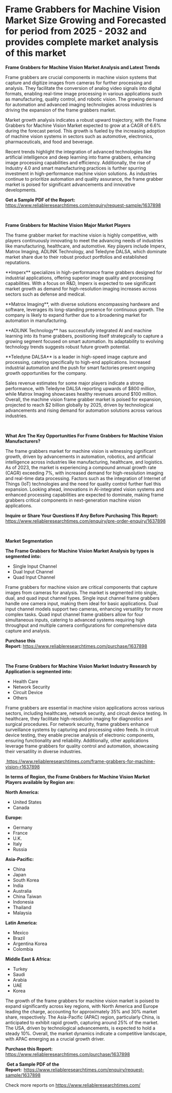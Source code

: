 <p><h1>Frame Grabbers for Machine Vision Market Size Growing and Forecasted for period from 2025 - 2032 and provides complete market analysis of this market</h1></p><p><strong>Frame Grabbers for Machine Vision Market Analysis and Latest Trends</strong></p>
<p><p>Frame grabbers are crucial components in machine vision systems that capture and digitize images from cameras for further processing and analysis. They facilitate the conversion of analog video signals into digital formats, enabling real-time image processing in various applications such as manufacturing, quality control, and robotic vision. The growing demand for automation and advanced imaging technologies across industries is driving the expansion of the frame grabbers market.</p><p>Market growth analysis indicates a robust upward trajectory, with the Frame Grabbers for Machine Vision Market expected to grow at a CAGR of 6.6% during the forecast period. This growth is fueled by the increasing adoption of machine vision systems in sectors such as automotive, electronics, pharmaceuticals, and food and beverage. </p><p>Recent trends highlight the integration of advanced technologies like artificial intelligence and deep learning into frame grabbers, enhancing image processing capabilities and efficiency. Additionally, the rise of Industry 4.0 and smart manufacturing practices is further spurring investment in high-performance machine vision solutions. As industries continue to prioritize automation and quality assurance, the frame grabber market is poised for significant advancements and innovative developments.</p></p>
<p><strong>Get a Sample PDF of the Report:&nbsp;</strong> <a href="https://www.reliableresearchtimes.com/enquiry/request-sample/1637898?utm_campaign=3037&utm_medium=2&utm_source=Github&utm_content=ia&utm_term=08032025&utm_id=frame-grabbers-for-machine-vision">https://www.reliableresearchtimes.com/enquiry/request-sample/1637898</a></p>
<p>&nbsp;</p>
<p><strong>Frame Grabbers for Machine Vision Major Market Players</strong></p>
<p><p>The frame grabber market for machine vision is highly competitive, with players continuously innovating to meet the advancing needs of industries like manufacturing, healthcare, and automotive. Key players include Imperx, Matrox Imaging, ADLINK Technology, and Teledyne DALSA, which dominate market share due to their robust product portfolios and established reputations.</p><p>**Imperx** specializes in high-performance frame grabbers designed for industrial applications, offering superior image quality and processing capabilities. With a focus on R&D, Imperx is expected to see significant market growth as demand for high-resolution imaging increases across sectors such as defense and medical.</p><p>**Matrox Imaging**, with diverse solutions encompassing hardware and software, leverages its long-standing presence for continuous growth. The company is likely to expand further due to a broadening market for automation in manufacturing.</p><p>**ADLINK Technology** has successfully integrated AI and machine learning into its frame grabbers, positioning itself strategically to capture a growing segment focused on smart automation. Its adaptability to evolving technology trends suggests robust future growth potential.</p><p>**Teledyne DALSA** is a leader in high-speed image capture and processing, catering specifically to high-end applications. Increased industrial automation and the push for smart factories present ongoing growth opportunities for the company. </p><p>Sales revenue estimates for some major players indicate a strong performance, with Teledyne DALSA reporting upwards of $800 million, while Matrox Imaging showcases healthy revenues around $100 million. Overall, the machine vision frame grabber market is poised for expansion, projected to reach $2 billion globally by 2025, driven by technological advancements and rising demand for automation solutions across various industries.</p></p>
<p>&nbsp;</p>
<p><strong>What Are The Key Opportunities For Frame Grabbers for Machine Vision Manufacturers?</strong></p>
<p><p>The frame grabbers market for machine vision is witnessing significant growth, driven by advancements in automation, robotics, and artificial intelligence across industries like manufacturing, healthcare, and logistics. As of 2023, the market is experiencing a compound annual growth rate (CAGR) exceeding 7%, with increased demand for high-resolution imaging and real-time data processing. Factors such as the integration of Internet of Things (IoT) technologies and the need for quality control further fuel this expansion. Looking ahead, innovations in AI-integrated vision systems and enhanced processing capabilities are expected to dominate, making frame grabbers critical components in next-generation machine vision applications.</p></p>
<p><strong>Inquire or Share Your Questions If Any Before Purchasing This Report:</strong> <a href="https://www.reliableresearchtimes.com/enquiry/pre-order-enquiry/1637898?utm_campaign=3037&utm_medium=2&utm_source=Github&utm_content=ia&utm_term=08032025&utm_id=frame-grabbers-for-machine-vision">https://www.reliableresearchtimes.com/enquiry/pre-order-enquiry/1637898</a></p>
<p>&nbsp;</p>
<p><strong>Market Segmentation</strong></p>
<p><strong>The Frame Grabbers for Machine Vision Market Analysis by types is segmented into:</strong></p>
<p><ul><li>Single Input Channel</li><li>Dual Input Channel</li><li>Quad Input Channel</li></ul></p>
<p><p>Frame grabbers for machine vision are critical components that capture images from cameras for analysis. The market is segmented into single, dual, and quad input channel types. Single input channel frame grabbers handle one camera input, making them ideal for basic applications. Dual input channel models support two cameras, enhancing versatility for more complex tasks. Quad input channel frame grabbers allow for four simultaneous inputs, catering to advanced systems requiring high throughput and multiple camera configurations for comprehensive data capture and analysis.</p></p>
<p><strong>Purchase this Report:&nbsp;</strong><a href="https://www.reliableresearchtimes.com/purchase/1637898?utm_campaign=3037&utm_medium=2&utm_source=Github&utm_content=ia&utm_term=08032025&utm_id=frame-grabbers-for-machine-vision">https://www.reliableresearchtimes.com/purchase/1637898</a></p>
<p>&nbsp;</p>
<p><strong>The Frame Grabbers for Machine Vision Market Industry Research by Application is segmented into:</strong></p>
<p><ul><li>Health Care</li><li>Network Security</li><li>Circuit Device</li><li>Others</li></ul></p>
<p><p>Frame grabbers are essential in machine vision applications across various sectors, including healthcare, network security, and circuit device testing. In healthcare, they facilitate high-resolution imaging for diagnostics and surgical procedures. For network security, frame grabbers enhance surveillance systems by capturing and processing video feeds. In circuit device testing, they enable precise analysis of electronic components, ensuring functionality and reliability. Additionally, other applications leverage frame grabbers for quality control and automation, showcasing their versatility in diverse industries.</p></p>
<p><a href="https://www.reliableresearchtimes.com/frame-grabbers-for-machine-vision-r1637898?utm_campaign=3037&utm_medium=2&utm_source=Github&utm_content=ia&utm_term=08032025&utm_id=frame-grabbers-for-machine-vision">&nbsp;https://www.reliableresearchtimes.com/frame-grabbers-for-machine-vision-r1637898</a></p>
<p><strong>In terms of Region, the Frame Grabbers for Machine Vision Market Players available by Region are:</strong></p>
<p>
    <p> <strong> North America: </strong>
        <ul>
            <li>United States</li>
            <li>Canada</li>
        </ul>
        </p> 
    <p> <strong> Europe: </strong>
        <ul>
            <li>Germany</li>
            <li>France</li>
            <li>U.K.</li>
            <li>Italy</li>
            <li>Russia</li>
        </ul>
        </p> 
    <p> <strong> Asia-Pacific: </strong>
        <ul>
            <li>China</li>
            <li>Japan</li>
            <li>South Korea</li>
            <li>India</li>
            <li>Australia</li>
            <li>China Taiwan</li>
            <li>Indonesia</li>
            <li>Thailand</li>
            <li>Malaysia</li>
        </ul>
        </p> 
    <p> <strong> Latin America: </strong>
        <ul>
            <li>Mexico</li>
            <li>Brazil</li>
            <li>Argentina Korea</li>
            <li>Colombia</li>
        </ul>
        </p> 
    <p> <strong> Middle East & Africa: </strong>
        <ul>
            <li>Turkey</li>
            <li>Saudi</li>
            <li>Arabia</li>
            <li>UAE</li>
            <li>Korea</li>
        </ul>
    </p>
    </p>
<p><p>The growth of the frame grabbers for machine vision market is poised to expand significantly across key regions, with North America and Europe leading the charge, accounting for approximately 35% and 30% market share, respectively. The Asia-Pacific (APAC) region, particularly China, is anticipated to exhibit rapid growth, capturing around 25% of the market. The USA, driven by technological advancements, is expected to hold a steady 10%. Overall, the market dynamics indicate a competitive landscape, with APAC emerging as a crucial growth driver.</p></p>
<p><strong>Purchase this Report: </strong><a href="https://www.reliableresearchtimes.com/purchase/1637898?utm_campaign=3037&utm_medium=2&utm_source=Github&utm_content=ia&utm_term=08032025&utm_id=frame-grabbers-for-machine-vision">https://www.reliableresearchtimes.com/purchase/1637898</a></p>
<p>&nbsp;<strong>Get a Sample PDF of the Report:&nbsp;&nbsp;</strong><a href="https://www.reliableresearchtimes.com/enquiry/request-sample/1637898?utm_campaign=3037&utm_medium=2&utm_source=Github&utm_content=ia&utm_term=08032025&utm_id=frame-grabbers-for-machine-vision">https://www.reliableresearchtimes.com/enquiry/request-sample/1637898</a></p>
<p><strong></strong></p>
<p>Check more reports on <a href="https://www.reliableresearchtimes.com/?utm_campaign=3037&utm_medium=2&utm_source=Github&utm_content=ia&utm_term=08032025&utm_id=frame-grabbers-for-machine-vision">https://www.reliableresearchtimes.com/</a></p>